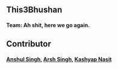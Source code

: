 ## This3Bhushan
#### Team: Ah shit, here we go again.

## Contributor
#### [Anshul Singh](https://github.com/iosdev747), [Arsh Singh](https://github.com/iosdev474), [Kashyap Nasit](https://github.com/KashyapNasit)